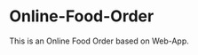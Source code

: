 # Online-Food-Order

This is an Online Food Order based on Web-App.








































































